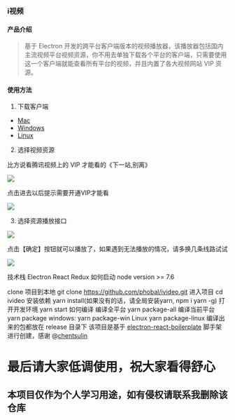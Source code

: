 ### i视频

#### 产品介绍

> 基于 Electron 开发的跨平台客户端版本的视频播放器，该播放器包括国内主流视频平台视频资源，你不用去单独下载各个平台的客户端，只需要使用这一个客户端就能查看所有平台的视频，并且内置了各大视频网站 VIP 资源。

#### 使用方法

1. 下载客户端 
* [Mac](https://github.com/phobal/ivideo/releases/download/1.1.1/ivideo-1.1.1-mac.zip)
* [Windows](https://github.com/phobal/ivideo/releases/download/1.1.1/ivideo-1.1.1-win.zip)
* [Linux](https://github.com/phobal/ivideo/releases/download/1.0.0/linux-unpacked.v1.0.0.zip)

2. 选择视频资源  

比方说看腾讯视频上的 VIP 才能看的《下一站,别离》

![](./resources/showcase01.jpg)

点击进去以后提示需要开通VIP才能看

![](./resources/showcase02.jpg)

3. 选择资源播放接口  

![](./resources/showcase03.jpg)

点击【确定】按钮就可以播放了，如果遇到无法播放的情况，请多换几条线路试试

![](./resources/showcase04.jpg)

技术栈
Electron
React
Redux
如何启动
node version >= 7.6

clone 项目到本地
git clone https://github.com/phobal/ivideo.git
进入项目 cd ivideo
安装依赖 yarn install(如果没有的话，请全局安装yarn, npm i yarn -g)
打开开发环境 yarn start
如何编译
编译全平台 yarn package-all
编译当前平台 yarn package
windows: yarn package-win
Linux yarn package-linux
编译出来的包都放在 release 目录下
该项目是基于 [electron-react-boilerplate](https://github.com/chentsulin/electron-react-boilerplate) 脚手架 进行创建，感谢 @[chentsulin](https://github.com/chentsulin)


# 最后请大家低调使用，祝大家看得舒心
## 本项目仅作为个人学习用途，如有侵权请联系我删除该仓库
